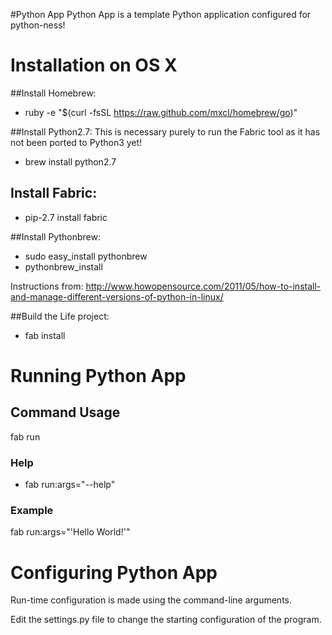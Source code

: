 #Python App
Python App is a template Python application configured for python-ness!


# Installation on OS X

##Install Homebrew:
- ruby -e "$(curl -fsSL https://raw.github.com/mxcl/homebrew/go)"

##Install Python2.7:
This is necessary purely to run the Fabric tool as it has not been ported to Python3 yet!

- brew install python2.7

## Install Fabric:
- pip-2.7 install fabric

##Install Pythonbrew:
- sudo easy_install pythonbrew 
- pythonbrew_install

Instructions from: http://www.howopensource.com/2011/05/how-to-install-and-manage-different-versions-of-python-in-linux/
						
##Build the Life project:
- fab install


# Running Python App

## Command Usage
fab run

### Help
- fab run:args="--help"

### Example
fab run:args="'Hello World\!'"


# Configuring Python App
Run-time configuration is made using the command-line arguments.

Edit the settings.py file to change the starting configuration of the program.